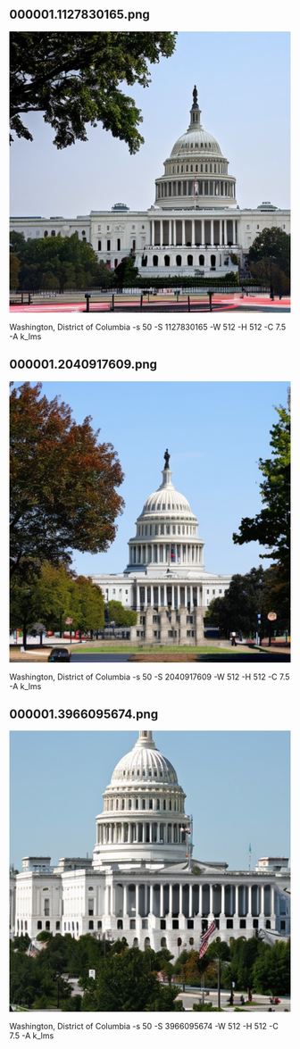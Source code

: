 ## 000001.1127830165.png
![](000001.1127830165.png)

Washington, District of Columbia -s 50 -S 1127830165 -W 512 -H 512 -C 7.5 -A k_lms
## 000001.2040917609.png
![](000001.2040917609.png)

Washington, District of Columbia -s 50 -S 2040917609 -W 512 -H 512 -C 7.5 -A k_lms
## 000001.3966095674.png
![](000001.3966095674.png)

Washington, District of Columbia -s 50 -S 3966095674 -W 512 -H 512 -C 7.5 -A k_lms

